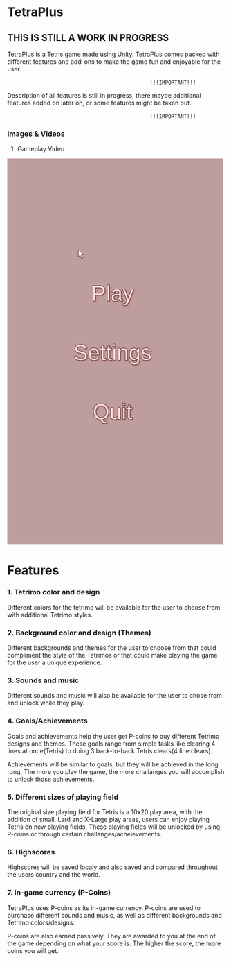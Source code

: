 # TetraPlus
## THIS IS STILL A WORK IN PROGRESS

TetraPlus is a Tetris game made using Unity. TetraPlus comes packed with different features and add-ons to make the game fun
and enjoyable for the user. 

                                                  !!!IMPORTANT!!!
Description of all features is still in progress, there maybe additional features added on later on, or some features might be taken out.

                                                  !!!IMPORTANT!!!
                                                  
### Images & Videos  
1. Gameplay Video

![](Tetris/Assets/Pictures/gamplay-vid.gif)

# Features
### 1. Tetrimo color and design
Different colors for the tetrimo will be available for the user to choose from with additional Tetrimo styles. 

### 2. Background color and design (Themes)
Different backgrounds and themes for the user to choose from that could compliment the style of the Tetrimos or that could make playing
the game for the user a unique experience.

### 3. Sounds and music
Different sounds and music will also be available for the user to chose from and unlock while they play.


### 4. Goals/Achievements
Goals and achievements help the user get P-coins to buy different Tetrimo designs and themes. These goals range from simple tasks like 
clearing 4 lines at once(Tetris) to doing 3 back-to-back Tetris clears(4 line clears).

Achievements will be similar to goals, but they will be achieved in the long rong. The more you play the game, the more challanges you will
accomplish to unlock those achievements.

### 5. Different sizes of playing field
The original size playing field for Tetris is a 10x20 play area, with the addition of small, Lard and X-Large play areas, users can enjoy 
playing Tetris on new playing fields. These playing fields will be unlocked by using P-coins or through certain challanges/acheievements. 

### 6. Highscores
Highscores will be saved localy and also saved and compared throughout the users country and the world.

### 7. In-game currency (P-Coins)
TetraPlus uses P-coins as its in-game currency. P-coins are used to purchase different sounds and music, as well as different backgrounds
and Tetrimo colors/designs. 

P-coins are also earned passively. They are awarded to you at the end of the game depending on what your score is. The higher the score,
the more coins you will get.

